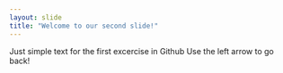 ```yaml
---
layout: slide
title: "Welcome to our second slide!"
---
```

Just simple text for the first excercise in Github
Use the left arrow to go back!
